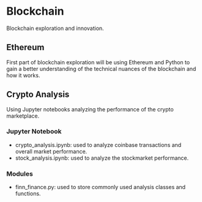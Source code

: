 # Blockchain
Blockchain exploration and innovation.

## Ethereum

First part of blockchain exploration will be using Ethereum and Python to gain a better understanding of the technical nuances of the blockchain and how it works.

## Crypto Analysis

Using Jupyter notebooks analyzing the performance of the crypto marketplace.

### Jupyter Notebook
- crypto_analysis.ipynb: used to analyze coinbase transactions and overall market performance.
- stock_analysis.ipynb: used to analyze the stockmarket performance.

### Modules
- finn_finance.py: used to store commonly used analysis classes and functions.
